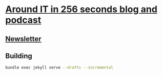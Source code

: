 # [Around IT in 256 seconds blog and podcast](https://nurkiewicz.com)

## [Newsletter](https://www.nurkiewicz.com/newsletter)

## Building

```bash
bundle exec jekyll serve --drafts --incremental
```
